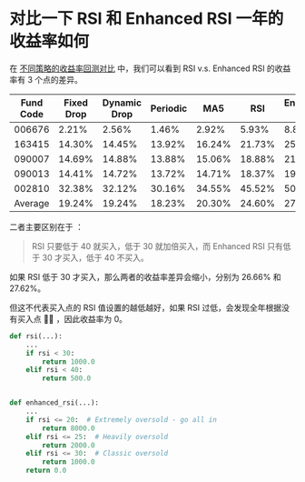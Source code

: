 # 对比一下 RSI 和 Enhanced RSI 一年的收益率如何

在 [不同策略的收益率回测对比](001-20250107-returns-of-different-strategies.md) 中，我们可以看到 RSI v.s. Enhanced RSI 的收益率有 3 个点的差异。

| Fund Code | Fixed Drop | Dynamic Drop | Periodic | MA5    | RSI    | Enhanced RSI |
| --------- | ---------- | ------------ | -------- | ------ | ------ | ------------ |
| 006676    | 2.21%      | 2.56%        | 1.46%    | 2.92%  | 5.93%  | 8.88%        |
| 163415    | 14.30%     | 14.45%       | 13.92%   | 16.24% | 21.73% | 25.35%       |
| 090007    | 14.69%     | 14.88%       | 13.88%   | 15.06% | 18.88% | 21.37%       |
| 090013    | 14.41%     | 14.72%       | 13.72%   | 14.71% | 18.37% | 19.46%       |
| 002810    | 32.38%     | 32.12%       | 30.16%   | 34.55% | 45.52% | 50.73%       |
| Average   | 19.24%     | 19.24%       | 18.23%   | 20.30% | 24.60% | 27.62%       |

二者主要区别在于 ：

> RSI 只要低于 40 就买入，低于 30 就加倍买入，而 Enhanced RSI 只有低于 30 才买入，低于 40 不买入。

如果 RSI 低于 30 才买入，那么两者的收益率差异会缩小，分别为 26.66% 和 27.62%。

但这不代表买入点的 RSI 值设置的越低越好，如果 RSI 过低，会发现全年根据没有买入点 🤷‍♂️ ，因此收益率为 0。

```python
def rsi(...):
    ...
    if rsi < 30:
        return 1000.0
    elif rsi < 40:
        return 500.0


def enhanced_rsi(...):
    ...
    if rsi <= 20:  # Extremely oversold - go all in
        return 8000.0
    elif rsi <= 25:  # Heavily oversold
        return 2000.0
    elif rsi <= 30:  # Classic oversold
        return 1000.0
    return 0.0
```
